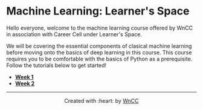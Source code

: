# Machine Learning: Learner's Space

Hello everyone, welcome to the machine learning course offered by WnCC in association with Career Cell under Learner's Space. 

We will be covering the essential components of clasical machine learning before moving onto the basics of deep learning in this course. This course requires you to be comfortable with the basics of Python as a prerequisite. Follow the tutorials below to get started!

 - **[Week 1](./Week1/README.md)**
 - **[Week 2](./Week2/README.md)**
 
 ***
<p align="center">Created with :heart: by <a href="https://www.wncc-iitb.org/">WnCC</a></p>

